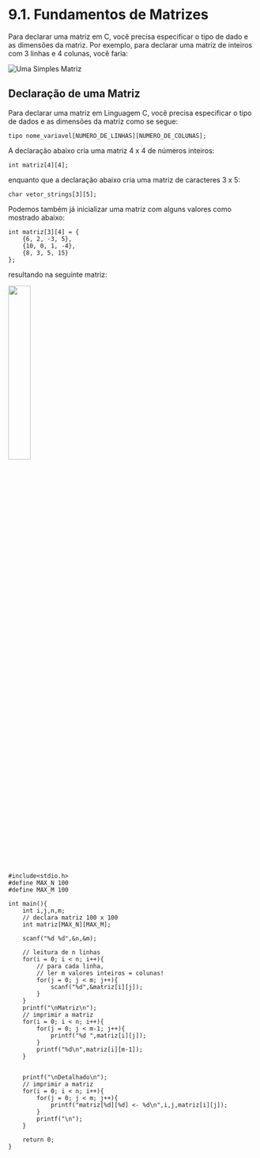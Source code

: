 # 9.1. Fundamentos de Matrizes

Para declarar uma matriz em C, você precisa especificar o tipo de dado e as dimensões da matriz. Por exemplo, para declarar uma matriz de inteiros com 3 linhas e 4 colunas, você faria:

![Uma Simples Matriz](images/matrizes_ilustrativo.png)

## Declaração de uma Matriz

Para declarar uma matriz em Linguagem C, você precisa especificar o tipo de dados e as dimensões da matriz como se segue:

```
tipo nome_variavel[NUMERO_DE_LINHAS][NUMERO_DE_COLUNAS];
```

A declaração abaixo cria uma matriz 4 x 4 de números inteiros:

```
int matriz[4][4];
```

enquanto que a declaração abaixo cria uma matriz de caracteres 3 x 5:

```
char vetor_strings[3][5];
```

Podemos também já inicializar uma matriz com alguns valores como mostrado abaixo:

```
int matriz[3][4] = {
    {6, 2, -3, 5},
    {10, 0, 1, -4},
    {8, 3, 5, 15}
};
```

resultando na seguinte matriz:

<img src="images/matrizes_basic.md"  width="30%" height="30%">

```
#include<stdio.h>
#define MAX_N 100
#define MAX_M 100

int main(){
    int i,j,n,m;
    // declara matriz 100 x 100
    int matriz[MAX_N][MAX_M];

    scanf("%d %d",&n,&m);

    // leitura de n linhas
    for(i = 0; i < n; i++){
        // para cada linha,
        // ler m valores inteiros = colunas!
        for(j = 0; j < m; j++){
            scanf("%d",&matriz[i][j]);
        }
    }
    printf("\nMatriz\n");
    // imprimir a matriz
    for(i = 0; i < n; i++){
        for(j = 0; j < m-1; j++){
            printf("%d ",matriz[i][j]);
        }
        printf("%d\n",matriz[i][m-1]);
    }


    printf("\nDetalhado\n");
    // imprimir a matriz
    for(i = 0; i < n; i++){
        for(j = 0; j < m; j++){
            printf("matriz[%d][%d] <- %d\n",i,j,matriz[i][j]);
        }
        printf("\n");
    }

    return 0;
}
```
